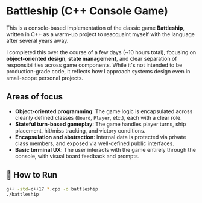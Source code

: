 # Battleship (C++ Console Game)

This is a console-based implementation of the classic game **Battleship**, written in C++ as a warm-up project to reacquaint myself with the language after several years away.

I completed this over the course of a few days (~10 hours total), focusing on **object-oriented design**, **state management**, and clear separation of responsibilities across game components. While it's not intended to be production-grade code, it reflects how I approach systems design even in small-scope personal projects.

## Areas of focus

- **Object-oriented programming**: The game logic is encapsulated across cleanly defined classes (`Board`, `Player`, etc.), each with a clear role.
- **Stateful turn-based gameplay**: The game handles player turns, ship placement, hit/miss tracking, and victory conditions.
- **Encapsulation and abstraction**: Internal data is protected via private class members, and exposed via well-defined public interfaces.
- **Basic terminal UX**: The user interacts with the game entirely through the console, with visual board feedback and prompts.

## 🔧 How to Run

```bash
g++ -std=c++17 *.cpp -o battleship
./battleship
